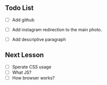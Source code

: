 ## Todo List 

- [ ] Add github 
- [ ] Add instagram redirection to the main photo.
- [ ] Add descriptive paragraph


## Next Lesson

- [ ] Sperate CSS usage
- [ ] What JS? 
- [ ] How browser works?